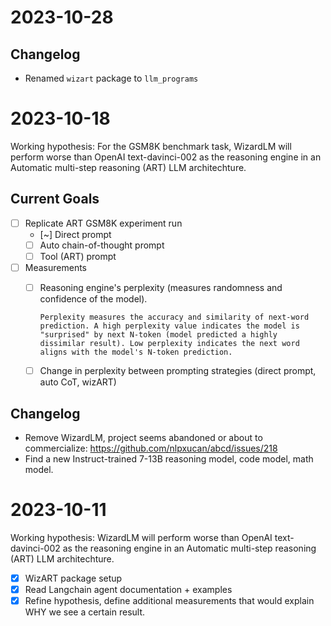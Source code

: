# 2023-10-28

## Changelog

* Renamed `wizart` package to `llm_programs`

# 2023-10-18

Working hypothesis: For the GSM8K benchmark task, WizardLM will perform worse than OpenAI text-davinci-002 as the reasoning engine in an Automatic multi-step reasoning (ART) LLM architechture.

## Current Goals

- [ ] Replicate ART GSM8K experiment run
  - [~] Direct prompt
  - [ ] Auto chain-of-thought prompt
  - [ ] Tool (ART) prompt
- [ ] Measurements
  - [ ] Reasoning engine's perplexity (measures randomness and confidence of the model). 
  
        Perplexity measures the accuracy and similarity of next-word prediction. A high perplexity value indicates the model is "surprised" by next N-token (model predicted a highly dissimilar result). Low perplexity indicates the next word aligns with the model's N-token prediction.
  - [ ] Change in perplexity between prompting strategies (direct prompt, auto CoT, wizART)

## Changelog

* Remove WizardLM, project seems abandoned or about to commercialize: https://github.com/nlpxucan/abcd/issues/218
* Find a new Instruct-trained 7-13B reasoning model, code model, math model.

# 2023-10-11

Working hypothesis: WizardLM will perform worse than OpenAI text-davinci-002 as the reasoning engine in an Automatic multi-step reasoning (ART) LLM architechture.

- [x] WizART package setup
- [x] Read Langchain agent documentation + examples
- [x] Refine hypothesis, define additional measurements that would explain WHY we see a certain result.